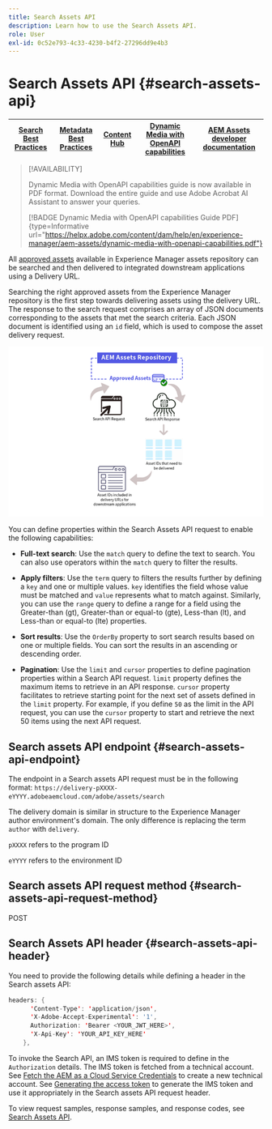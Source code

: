 ```yaml
---
title: Search Assets API
description: Learn how to use the Search Assets API.
role: User
exl-id: 0c52e793-4c33-4230-b4f2-27296dd9e4b3
---
```

# Search Assets API {#search-assets-api}

| [Search Best Practices](/help/assets/search-best-practices.md) |[Metadata Best Practices](/help/assets/metadata-best-practices.md)|[Content Hub](/help/assets/product-overview.md)|[Dynamic Media with OpenAPI capabilities](/help/assets/dynamic-media-open-apis-overview.md)|[AEM Assets developer documentation](https://developer.adobe.com/experience-cloud/experience-manager-apis/)|
| ------------- | --------------------------- |---------|----|-----|

>[!AVAILABILITY]
>
>Dynamic Media with OpenAPI capabilities guide is now available in PDF format. Download the entire guide and use Adobe Acrobat AI Assistant to answer your queries. 
>
>[!BADGE Dynamic Media with OpenAPI capabilities Guide PDF]{type=Informative url="https://helpx.adobe.com/content/dam/help/en/experience-manager/aem-assets/dynamic-media-with-openapi-capabilities.pdf"}

All [approved assets](approve-assets.md) available in Experience Manager assets repository can be searched and then delivered to integrated downstream applications using a Delivery URL.

Searching the right approved assets from the Experience Manager repository is the first step towards delivering assets using the delivery URL. The response to the search request comprises an array of JSON documents corresponding to the assets that met the search criteria. Each JSON document is identified using an `id` field, which is used to compose the asset delivery request.

![Overview of direct binary upload protocol](assets/search-assets-api-overview.png)

You can define properties within the Search Assets API request to enable the following capabilities:

* **Full-text search**: Use the `match` query to define the text to search.  You can also use operators within the `match` query to filter the results.

* **Apply filters**: Use the `term` query to filters the results further by defining a `key` and one or multiple values. `key` identifies the field whose value must be matched and `value` represents what to match against. Similarly, you can use the `range` query to define a range for a field using the Greater-than (gt), Greater-than or equal-to (gte), Less-than (lt), and Less-than or equal-to (lte) properties. 

* **Sort results**: Use the `OrderBy` property to sort search results based on one or multiple fields. You can sort the results in an ascending or descending order.

* **Pagination**: Use the `limit` and `cursor` properties to define pagination properties within a Search API request. `limit` property defines the maximum items to retrieve in an API response. `cursor` property facilitates to retrieve starting point for the next set of assets defined in the `limit` property. For example, if you define `50` as the limit in the API request, you can use the `cursor` property to start and retrieve the next 50 items using the next API request.

## Search assets API endpoint {#search-assets-api-endpoint}

The endpoint in a Search assets API request must be in the following format:
`https://delivery-pXXXX-eYYYY.adobeaemcloud.com/adobe/assets/search`

The delivery domain is similar in structure to the Experience Manager author environment's domain. The only difference is replacing the term `author` with `delivery`.

`pXXXX` refers to the program ID

`eYYYY` refers to the environment ID

## Search assets API request method {#search-assets-api-request-method}

POST

## Search Assets API header {#search-assets-api-header}

You need to provide the following details while defining a header in the Search assets API:

```java
headers: {
      'Content-Type': 'application/json',
      'X-Adobe-Accept-Experimental': '1',
      Authorization: 'Bearer <YOUR_JWT_HERE>',
      'X-Api-Key': 'YOUR_API_KEY_HERE'
    },
```

To invoke the Search API, an IMS token is required to define in the `Authorization` details. The IMS token is fetched from a technical account. See [Fetch the AEM as a Cloud Service Credentials](https://experienceleague.adobe.com/docs/experience-manager-cloud-service/content/implementing/developing/generating-access-tokens-for-server-side-apis.html?lang=en#fetch-the-aem-as-a-cloud-service-credentials) to create a new technical account. See [Generating the access token](https://experienceleague.adobe.com/docs/experience-manager-cloud-service/content/implementing/developing/generating-access-tokens-for-server-side-apis.html?lang=en#generating-the-access-token) to generate the IMS token and use it appropriately in the Search assets API request header.

To view request samples, response samples, and response codes, see [Search Assets API](https://adobe-aem-assets-delivery-experimental.redoc.ly/#operation/search).
